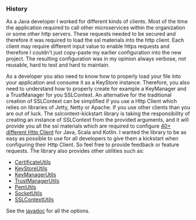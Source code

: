 ### History
As a Java developer I worked for different kinds of clients. Most of the time the application required to call other microservices within the organization or some other http servers.
These requests needed to be secured and therefore it was required to load the ssl materials into the http client. Each client may require different input value to enable https requests and therefore I couldn't just copy-paste my earlier configuration into the new project.
The resulting configuration was in my opinion always verbose, not reusable, hard to test and hard to maintain.

As a developer you also need to know how to properly load your file into your application and consume it as a KeyStore instance. Therefore, you also need to understand how to properly create for example a KeyManager and a TrustManager for you SSLContext.
An alternative for the traditional creation of SSLContext can be simplified if you use a Http Client which relies on libraries of Jetty, Netty or Apache. If you use other clients than you are out of luck.
The sslcontext-kickstart library is taking the responsibility of creating an instance of SSLContext from the provided arguments, and it will provide you all the ssl materials which are required to configure [40+ different Http Client](#tested-http-clients) for Java, Scala and Kotlin.
I wanted the library to be as easy as possible to use for all developers to give them a kickstart when configuring their Http Client. So feel free to provide feedback or feature requests.
The library also provides other utilities such as:

* [CertificateUtils](https://github.com/Hakky54/sslcontext-kickstart/blob/master/sslcontext-kickstart/src/main/java/nl/altindag/ssl/util/CertificateUtils.java)
* [KeyStoreUtils](https://github.com/Hakky54/sslcontext-kickstart/blob/master/sslcontext-kickstart/src/main/java/nl/altindag/ssl/util/KeyStoreUtils.java)
* [KeyManagerUtils](https://github.com/Hakky54/sslcontext-kickstart/blob/master/sslcontext-kickstart/src/main/java/nl/altindag/ssl/util/KeyManagerUtils.java)
* [TrustManagerUtils](https://github.com/Hakky54/sslcontext-kickstart/blob/master/sslcontext-kickstart/src/main/java/nl/altindag/ssl/util/TrustManagerUtils.java)
* [PemUtils](https://github.com/Hakky54/sslcontext-kickstart/blob/master/sslcontext-kickstart-for-pem/src/main/java/nl/altindag/ssl/util/PemUtils.java)
* [SocketUtils](https://github.com/Hakky54/sslcontext-kickstart/blob/master/sslcontext-kickstart/src/main/java/nl/altindag/ssl/util/SocketUtils.java)
* [SSLContextUtils](https://github.com/Hakky54/sslcontext-kickstart/blob/master/sslcontext-kickstart/src/main/java/nl/altindag/ssl/util/SSLContextUtils.java)

See the [javadoc](https://sslcontext-kickstart.com/apidocs/index.html) for all the options.
